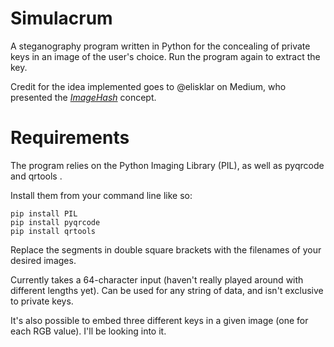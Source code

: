 # Simulacrum
A steganography program written in Python for the concealing of private keys in an image of the user's choice. Run the program again to extract the key.

Credit for the idea implemented goes to @elisklar on Medium, who presented the [_ImageHash_](https://medium.com/@elisklar/imagehash-easy-steganography-240b92b586e2) concept. 


# Requirements

The program relies on the Python Imaging Library (PIL), as well as pyqrcode and qrtools .

Install them from your command line like so:

```
pip install PIL
pip install pyqrcode
pip install qrtools
```

Replace the segments in double square brackets with the filenames of your desired images.

Currently takes a 64-character input (haven't really played around with different lengths yet). Can be used for any string of data, and isn't exclusive to private keys.

It's also possible to embed three different keys in a given image (one for each RGB value). I'll be looking into it.
